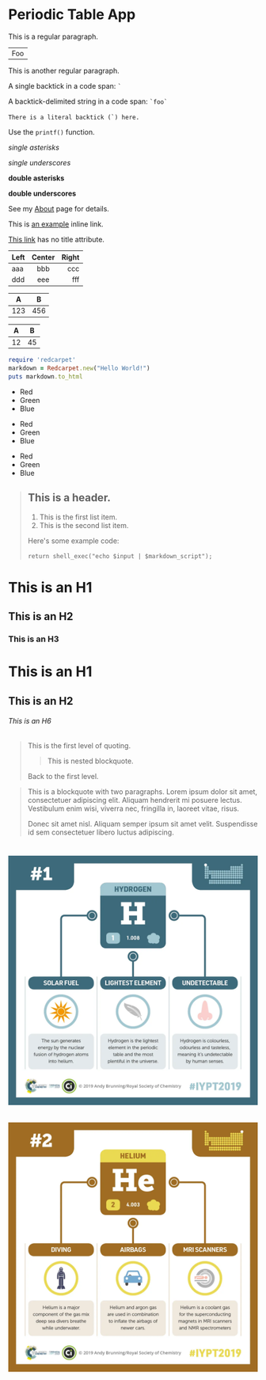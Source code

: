 # Periodic Table App

This is a regular paragraph.

<table>
    <tr>
        <td>Foo</td>
    </tr>
</table>

This is another regular paragraph.

A single backtick in a code span: `` ` ``

A backtick-delimited string in a code span: `` `foo` ``

``There is a literal backtick (`) here.``

Use the `printf()` function.

*single asterisks*

_single underscores_

**double asterisks**

__double underscores__



See my [About](/about/) page for details. 


This is [an example](http://example.com/ "Title") inline link.

[This link](http://example.net/) has no title attribute.

| Left | Center | Right |
|:-----|:------:|------:|
|aaa   |bbb     |ccc    |
|ddd   |eee     |fff    |

 A | B 
---|---
123|456


A |B 
--|--
12|45




```ruby
require 'redcarpet'
markdown = Redcarpet.new("Hello World!")
puts markdown.to_html
```

*   Red
*   Green
*   Blue


+   Red
+   Green
+   Blue

-   Red
-   Green
-   Blue



> ## This is a header.
> 
> 1.   This is the first list item.
> 2.   This is the second list item.
> 
> Here's some example code:
> 
>     return shell_exec("echo $input | $markdown_script");











# This is an H1 #
## This is an H2 ##
### This is an H3 ######

# This is an H1
## This is an H2
###### This is an H6

> This is the first level of quoting.
>
> > This is nested blockquote.
>
> Back to the first level.




> This is a blockquote with two paragraphs. Lorem ipsum dolor sit amet,
> consectetuer adipiscing elit. Aliquam hendrerit mi posuere lectus.
> Vestibulum enim wisi, viverra nec, fringilla in, laoreet vitae, risus.
> 
> Donec sit amet nisl. Aliquam semper ipsum sit amet velit. Suspendisse
> id sem consectetuer libero luctus adipiscing.



<h1/>   
<img src="app/src/main/assets/i1.png"  />
  
![](app/src/main/assets/i2.png)
















